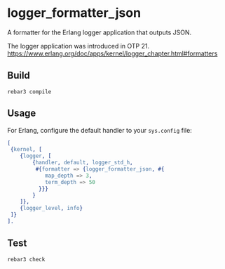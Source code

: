 logger_formatter_json
=====

A formatter for the Erlang logger application that outputs JSON.

The logger application was introduced in OTP 21.
https://www.erlang.org/doc/apps/kernel/logger_chapter.html#formatters



Build
-----

```console
rebar3 compile
```

Usage
-----

For Erlang, configure the default handler to your `sys.config` file:

```erlang
[
 {kernel, [
    {logger, [
        {handler, default, logger_std_h,
         #{formatter => {logger_formatter_json, #{
            map_depth => 3,
            term_depth => 50
          }}}
        }
    ]},
    {logger_level, info}
 ]}
].
```

Test
----

```console
rebar3 check
```
